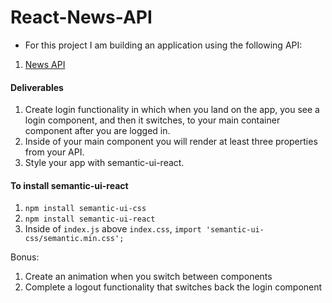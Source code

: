 # React-News-API

- For this project I am building an application using the following API:
1. [News API](https://newsapi.org/docs/get-started)

#### Deliverables
1. Create login functionality in which when you land on the app, you see a login component, and then it switches, to your main container component after you are logged in.  
2.  Inside of your main component you will render at least three properties from your API.
3.  Style your app with semantic-ui-react.

#### To install semantic-ui-react
1.  `npm install semantic-ui-css`
2.  `npm install semantic-ui-react`
3.  Inside of `index.js` above `index.css`, `import 'semantic-ui-css/semantic.min.css';`


Bonus: 
 1.	Create an animation when you switch between components
 2.	Complete a logout functionality that switches back the login component